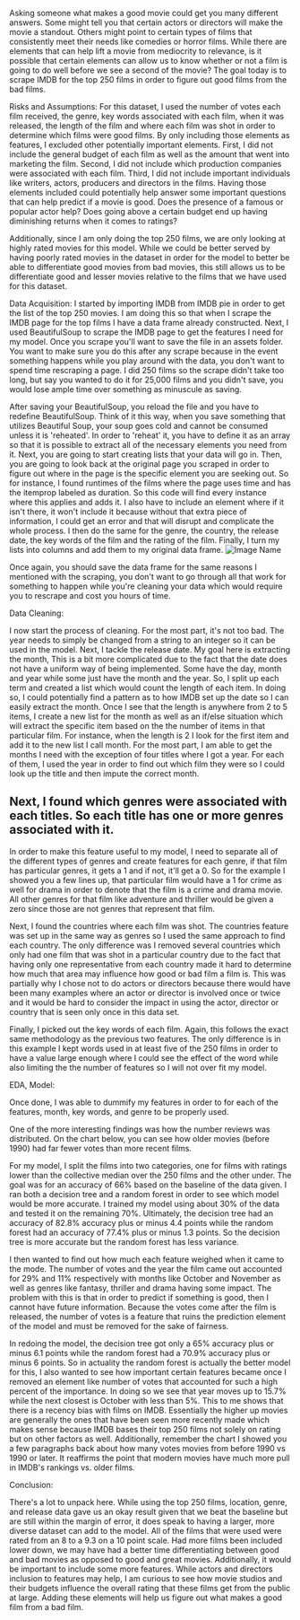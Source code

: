 Asking someone what makes a good movie could get you many different answers. Some might tell you that certain actors or directors will make the movie a standout. Others might point to certain types of films that consistently meet their needs like comedies or horror films. While there are elements that can help lift a movie from mediocrity to relevance, is it possible that certain elements can allow us to know whether or not a film is going to do well before we see a second of the movie? The goal today is to scrape IMDB for the top 250 films in order to figure out good films from the bad films.

Risks and Assumptions:
For this dataset, I used the number of votes each film received, the genre, key words associated with each film, when it was released, the length of the film and where each film was shot in order to determine which films were good films. By only including those elements as features, I excluded other potentially important elements. First, I did not include the general budget of each film as well as the amount that went into marketing the film. Second, I did not include which production companies were associated with each film. Third, I did not include important individuals like writers, actors, producers and directors in the films. Having those elements included could potentially help answer some important questions that can help predict if a movie is good. Does the presence of a famous or popular actor help? Does going above a certain budget end up having diminishing returns when it comes to ratings?

Additionally, since I am only doing the top 250 films, we are only looking at highly rated movies for this model. While we could be better served by having poorly rated movies in the dataset in order for the model to better be able to differentiate good movies from bad movies, this still allows us to be differentiate good and lesser movies relative to the films that we have used for this dataset.

Data Acquisition:
I started by importing IMDB from IMDB pie in order to get the list of the top 250 movies. I am doing this so that when I scrape the IMDB page for the top films I have a data frame already constructed. Next, I used BeautifulSoup to scrape the IMDB page to get the features I need for my model. Once you scrape you'll want to save the file in an assets folder. You want to make sure you do this after any scrape because in the event something happens while you play around with the data, you don't want to spend time rescraping a page. I did 250 films so the scrape didn't take too long, but say you wanted to do it for 25,000 films and you didn't save, you would lose ample time over something as minuscule as saving.

After saving your BeautifulSoup, you reload the file and you have to redefine BeautifulSoup. Think of it this way, when you save something that utilizes Beautiful Soup, your soup goes cold and cannot be consumed unless it is 'reheated'. In order to 'reheat' it, you have to define it as an array so that it is possible to extract all of the necessary elements you need from it. Next, you are going to start creating lists that your data will go in. Then, you are going to look back at the original page you scraped in order to figure out where in the page is the specific element you are seeking out. So for instance, I found runtimes of the films where the page uses time and has the itemprop labeled as duration. So this code will find every instance where this applies and adds it. I also have to include an element where if it isn't there, it won't include it because without that extra piece of information, I could get an error and that will disrupt and complicate the whole process. I then do the same for the genre, the country, the release date, the key words of the film and the rating of the film. Finally, I turn my lists into columns and add them to my original data frame.
![Image Name](../images/Runtime.Finder.jpg)

Once again, you should save the data frame for the same reasons I mentioned with the scraping, you don't want to go through all that work for something to happen while you're cleaning your data which would require you to rescrape and cost you hours of time.

Data Cleaning:

I now start the process of cleaning. For the most part, it's not too bad. The year needs to simply be changed from a string to an integer so it can be used in the model. Next, I tackle the release date. My goal here is extracting the month, This is a bit more complicated due to the fact that the date does not have a uniform way of being implemented. Some have the day, month and year while some just have the month and the year. So, I split up each term and created a list which would count the length of each item. In doing so, I could potentially find a pattern as to how IMDB set up the date so I can easily extract the month. Once I see that the length is anywhere from 2 to 5 items, I create a new list for the month as well as an if/else situation which will extract the specific item based on the the number of items in that particular film. For instance, when the length is 2 I look for the first item and add it to the new list I call month. For the most part, I am able to get the months I need with the exception of four titles where I got a year. For each of them, I used the year in order to find out which film they were so I could look up the title and then impute the correct month.

Next, I found which genres were associated with each titles. So each title has one or more genres associated with it.
-
In order to make this feature useful to my model, I need to separate all of the different types of genres and create features for each genre, if that film has particular genres, it gets a 1 and if not, it'll get a 0. So for the example I showed you a few lines up, that particular film would have a 1 for crime as well for drama in order to denote that the film is a crime and drama movie. All other genres for that film like adventure and thriller would be given a zero since those are not genres that represent that film.

Next, I found the countries where each film was shot. The countries feature was set up in the same way as genres so I used the same approach to find each country. The only difference was I removed several countries which only had one film that was shot in a particular country due to the fact that having only one representative from each country made it hard to determine how much that area may influence how good or bad film a film is. This was partially why I chose not to do actors or directors because there would have been many examples where an actor or director is involved once or twice and it would be hard to consider the impact in using the actor, director or country that is seen only once in this data set.

Finally, I picked out the key words of each film. Again, this follows the exact same methodology as the previous two features. The only difference is in this example I kept words used in at least five of the 250 films in order to have a value large enough where I could see the effect of the word while also limiting the the number of features so I will not over fit my model.

EDA, Model:

Once done, I was able to dummify my features in order to for each of the features, month, key words, and genre to be properly used.

One of the more interesting findings was how the number reviews was distributed. On the chart below, you can see how older movies (before 1990) had far fewer votes than more recent films.

For my model, I split the films into two categories, one for films with ratings lower than the collective median over the 250 films and the other under. The goal was for an accuracy of 66% based on the baseline of the data given. I ran both a decision tree and a random forest in order to see which model would be more accurate. I trained my model using about 30% of the data and tested it on the remaining 70%. Ultimately, the decision tree had an accuracy of 82.8% accuracy plus or minus 4.4 points while the random forest had an accuracy of  77.4% plus or minus 1.3 points. So the decision tree is more accurate but the random forest has less variance.

I then wanted to find out how much each feature weighed when it came to the mode. The number of votes and the year the film came out accounted for 29% and 11% respectively with months like October and November as well as genres like fantasy, thriller and drama having some impact. The problem with this is that in order to predict if something is good, then I cannot have future information. Because the votes come after the film is released, the number of votes is a feature that ruins the prediction element of the model and must be removed for the sake of fairness.

In redoing the model, the decision tree got only a 65% accuracy plus or minus 6.1 points while the random forest had a 70.9% accuracy plus or minus 6 points. So in actuality the random forest is actually the better model for this, I also wanted to see how important certain features became once I removed an element like number of votes that accounted for such a high percent of the importance. In doing so we see that year moves up to 15.7% while the next closest is October with less than 5%. This to me shows that there is a recency bias with films on IMDB. Essentially the higher up movies are generally the ones that have been seen more recently made which makes sense because IMDB bases their top 250 films not solely on rating but on other factors as well. Additionally, remember the chart I showed you a few paragraphs back about how many votes movies from before 1990 vs 1990 or later. It reaffirms the point that modern movies have much more pull in IMDB's rankings vs. older films.

Conclusion:

There's a lot to unpack here. While using the top 250 films, location, genre, and release data gave us an okay result given that we beat the baseline but are still within the margin of error, it does speak to having a larger, more diverse dataset can add to the model. All of the films that were used were rated from an 8 to a 9.3 on a 10 point scale. Had more films been included lower down, we may have had a better time differentiating between good and bad movies as opposed to good and great movies. Additionally, it would be important to include some more features. While actors and directors inclusion to features may help, I am curious to see how movie studios and their budgets influence the overall rating that these films get from the public at large. Adding these elements will help us figure out what makes a good film from a bad film.
